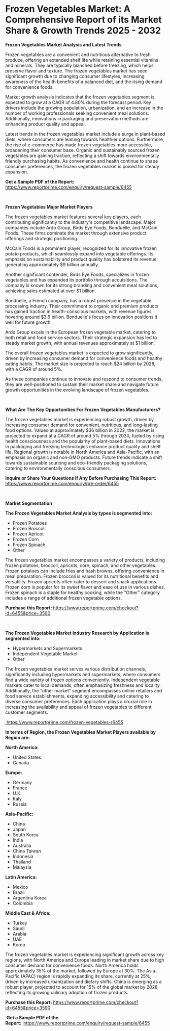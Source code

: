 <p><h1>Frozen Vegetables Market: A Comprehensive Report of its Market Share & Growth Trends 2025 - 2032</h1></p><p><strong>Frozen Vegetables Market Analysis and Latest Trends</strong></p>
<p><p>Frozen vegetables are a convenient and nutritious alternative to fresh produce, offering an extended shelf life while retaining essential vitamins and minerals. They are typically blanched before freezing, which helps preserve flavor and texture. The frozen vegetables market has seen significant growth due to changing consumer lifestyles, increasing awareness of the health benefits of a balanced diet, and the rising demand for convenience foods.</p><p>Market growth analysis indicates that the frozen vegetables segment is expected to grow at a CAGR of 4.80% during the forecast period. Key drivers include the growing population, urbanization, and an increase in the number of working professionals seeking convenient meal solutions. Additionally, innovations in packaging and preservation methods are enhancing product quality and appeal.</p><p>Latest trends in the frozen vegetables market include a surge in plant-based diets, where consumers are leaning towards healthier options. Furthermore, the rise of e-commerce has made frozen vegetables more accessible, broadening their consumer base. Organic and sustainably sourced frozen vegetables are gaining traction, reflecting a shift towards environmentally friendly purchasing habits. As convenience and health continue to shape consumer preferences, the frozen vegetables market is poised for steady expansion.</p></p>
<p><strong>Get a Sample PDF of the Report:&nbsp;</strong> <a href="https://www.reportprime.com/enquiry/request-sample/6455?utm_campaign=4542&utm_medium=2&utm_source=Github&utm_content=ia&utm_term=15052025&utm_id=frozen-vegetables">https://www.reportprime.com/enquiry/request-sample/6455</a></p>
<p>&nbsp;</p>
<p><strong>Frozen Vegetables Major Market Players</strong></p>
<p><p>The frozen vegetables market features several key players, each contributing significantly to the industry's competitive landscape. Major companies include Ardo Group, Birds Eye Foods, Bonduelle, and McCain Foods. These firms dominate the market through extensive product offerings and strategic positioning.</p><p>McCain Foods is a prominent player, recognized for its innovative frozen potato products, which seamlessly expand into vegetable offerings. Its emphasis on sustainability and product quality has bolstered its revenue, generating approximately $9 billion annually.</p><p>Another significant contender, Birds Eye Foods, specializes in frozen vegetables and has expanded its portfolio through acquisitions. The company is known for its strong branding and convenient meal solutions, achieving sales estimated at over $1 billion.</p><p>Bonduelle, a French company, has a robust presence in the vegetable processing industry. Their commitment to organic and premium products has gained traction in health-conscious markets, with revenue figures hovering around $3.6 billion. Bonduelle's focus on innovation positions it well for future growth.</p><p>Ardo Group excels in the European frozen vegetable market, catering to both retail and food service sectors. Their strategic expansion has led to steady market growth, with annual revenues approximately at $1 billion.</p><p>The overall frozen vegetables market is expected to grow significantly, driven by increasing consumer demand for convenience foods and healthy eating habits. The market size is projected to reach $24 billion by 2028, with a CAGR of around 5%.</p><p>As these companies continue to innovate and respond to consumer trends, they are well-positioned to sustain their market share and navigate future growth opportunities in the evolving landscape of frozen vegetables.</p></p>
<p>&nbsp;</p>
<p><strong>What Are The Key Opportunities For Frozen Vegetables Manufacturers?</strong></p>
<p><p>The frozen vegetables market is experiencing robust growth, driven by increasing consumer demand for convenient, nutritious, and long-lasting food options. Valued at approximately $36 billion in 2022, the market is projected to expand at a CAGR of around 5% through 2030, fueled by rising health consciousness and the popularity of plant-based diets. Innovations in packaging and freezing technologies enhance product quality and shelf life. Regional growth is notable in North America and Asia-Pacific, with an emphasis on organic and non-GMO products. Future trends indicate a shift towards sustainable sourcing and eco-friendly packaging solutions, catering to environmentally conscious consumers.</p></p>
<p><strong>Inquire or Share Your Questions If Any Before Purchasing This Report:</strong> <a href="https://www.reportprime.com/enquiry/pre-order/6455?utm_campaign=4542&utm_medium=2&utm_source=Github&utm_content=ia&utm_term=15052025&utm_id=frozen-vegetables">https://www.reportprime.com/enquiry/pre-order/6455</a></p>
<p>&nbsp;</p>
<p><strong>Market Segmentation</strong></p>
<p><strong>The Frozen Vegetables Market Analysis by types is segmented into:</strong></p>
<p><ul><li>Frozen Potatoes</li><li>Frozen Broccoli</li><li>Frozen Apricot</li><li>Frozen Corn</li><li>Frozen Spinach</li><li>Other</li></ul></p>
<p><p>The frozen vegetables market encompasses a variety of products, including frozen potatoes, broccoli, apricots, corn, spinach, and other vegetables. Frozen potatoes can include fries and hash browns, offering convenience in meal preparation. Frozen broccoli is valued for its nutritional benefits and versatility. Frozen apricots often cater to dessert and snack applications. Frozen corn is popular for its sweet flavor and ease of use in various dishes. Frozen spinach is a staple for healthy cooking, while the "Other" category includes a range of additional frozen vegetable options.</p></p>
<p><strong>Purchase this Report:&nbsp;</strong><a href="https://www.reportprime.com/checkout?id=6455&price=3590&utm_campaign=4542&utm_medium=2&utm_source=Github&utm_content=ia&utm_term=15052025&utm_id=frozen-vegetables">https://www.reportprime.com/checkout?id=6455&price=3590</a></p>
<p>&nbsp;</p>
<p><strong>The Frozen Vegetables Market Industry Research by Application is segmented into:</strong></p>
<p><ul><li>Hypermarkets and Supermarkets</li><li>Independent Vegetable Market</li><li>Other</li></ul></p>
<p><p>The frozen vegetables market serves various distribution channels, significantly including hypermarkets and supermarkets, where consumers find a wide variety of frozen options conveniently. Independent vegetable markets cater to local demands, often emphasizing freshness and locality. Additionally, the "other market" segment encompasses online retailers and food service establishments, expanding accessibility and catering to diverse consumer preferences. Each application plays a crucial role in increasing the availability and appeal of frozen vegetables to different customer segments.</p></p>
<p><a href="https://www.reportprime.com/frozen-vegetables-r6455?utm_campaign=4542&utm_medium=2&utm_source=Github&utm_content=ia&utm_term=15052025&utm_id=frozen-vegetables">&nbsp;https://www.reportprime.com/frozen-vegetables-r6455</a></p>
<p><strong>In terms of Region, the Frozen Vegetables Market Players available by Region are:</strong></p>
<p>
    <p> <strong> North America: </strong>
        <ul>
            <li>United States</li>
            <li>Canada</li>
        </ul>
        </p> 
    <p> <strong> Europe: </strong>
        <ul>
            <li>Germany</li>
            <li>France</li>
            <li>U.K.</li>
            <li>Italy</li>
            <li>Russia</li>
        </ul>
        </p> 
    <p> <strong> Asia-Pacific: </strong>
        <ul>
            <li>China</li>
            <li>Japan</li>
            <li>South Korea</li>
            <li>India</li>
            <li>Australia</li>
            <li>China Taiwan</li>
            <li>Indonesia</li>
            <li>Thailand</li>
            <li>Malaysia</li>
        </ul>
        </p> 
    <p> <strong> Latin America: </strong>
        <ul>
            <li>Mexico</li>
            <li>Brazil</li>
            <li>Argentina Korea</li>
            <li>Colombia</li>
        </ul>
        </p> 
    <p> <strong> Middle East & Africa: </strong>
        <ul>
            <li>Turkey</li>
            <li>Saudi</li>
            <li>Arabia</li>
            <li>UAE</li>
            <li>Korea</li>
        </ul>
    </p>
    </p>
<p><p>The frozen vegetables market is experiencing significant growth across key regions, with North America and Europe leading in market share due to high consumer demand for convenience foods. North America holds approximately 35% of the market, followed by Europe at 30%. The Asia-Pacific (APAC) region is rapidly expanding its share, currently at 25%, driven by increased urbanization and dietary shifts. China is emerging as a robust player, projected to account for 15% of the global market by 2028, reflecting its growing culinary adoption of frozen products.</p></p>
<p><strong>Purchase this Report: </strong><a href="https://www.reportprime.com/checkout?id=6455&price=3590&utm_campaign=4542&utm_medium=2&utm_source=Github&utm_content=ia&utm_term=15052025&utm_id=frozen-vegetables">https://www.reportprime.com/checkout?id=6455&price=3590</a></p>
<p>&nbsp;<strong>Get a Sample PDF of the Report:&nbsp;&nbsp;</strong><a href="https://www.reportprime.com/enquiry/request-sample/6455?utm_campaign=4542&utm_medium=2&utm_source=Github&utm_content=ia&utm_term=15052025&utm_id=frozen-vegetables">https://www.reportprime.com/enquiry/request-sample/6455</a></p>
<p><strong></strong></p>
<p><p></p><p></p><p></p></p>